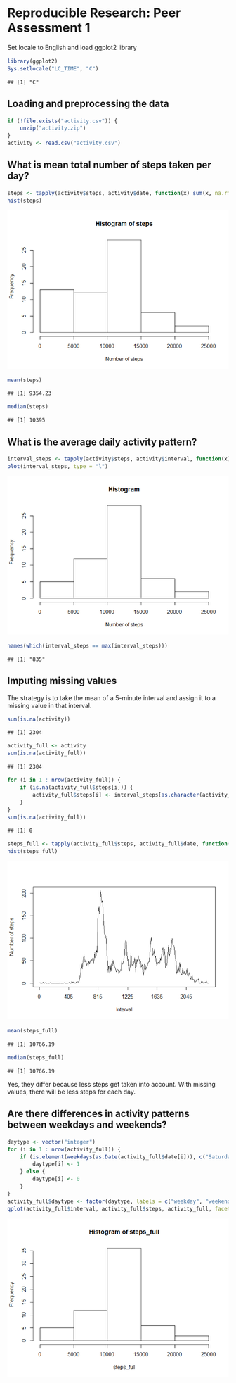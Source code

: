 # Reproducible Research: Peer Assessment 1

Set locale to English and load ggplot2 library

```r
library(ggplot2)
Sys.setlocale("LC_TIME", "C")
```

```
## [1] "C"
```

## Loading and preprocessing the data

```r
if (!file.exists("activity.csv")) {
    unzip("activity.zip")
}
activity <- read.csv("activity.csv")
```


## What is mean total number of steps taken per day?

```r
steps <- tapply(activity$steps, activity$date, function(x) sum(x, na.rm = TRUE))
hist(steps)
```

![](PA1_template_files/figure-html/unnamed-chunk-3-1.png) 

```r
mean(steps)
```

```
## [1] 9354.23
```

```r
median(steps)
```

```
## [1] 10395
```


## What is the average daily activity pattern?

```r
interval_steps <- tapply(activity$steps, activity$interval, function(x) mean(x, na.rm = TRUE))
plot(interval_steps, type = "l")
```

![](PA1_template_files/figure-html/unnamed-chunk-4-1.png) 

```r
names(which(interval_steps == max(interval_steps)))
```

```
## [1] "835"
```


## Imputing missing values

The strategy is to take the mean of a 5-minute interval and assign it to a missing value in that interval.


```r
sum(is.na(activity))
```

```
## [1] 2304
```

```r
activity_full <- activity
sum(is.na(activity_full))
```

```
## [1] 2304
```

```r
for (i in 1 : nrow(activity_full)) {
    if (is.na(activity_full$steps[i])) {
        activity_full$steps[i] <- interval_steps[as.character(activity_full$interval[i])]
    }
}
sum(is.na(activity_full))
```

```
## [1] 0
```

```r
steps_full <- tapply(activity_full$steps, activity_full$date, function(x) sum(x, na.rm = TRUE))
hist(steps_full)
```

![](PA1_template_files/figure-html/unnamed-chunk-5-1.png) 

```r
mean(steps_full)
```

```
## [1] 10766.19
```

```r
median(steps_full)
```

```
## [1] 10766.19
```

Yes, they differ because less steps get taken into account. With missing values, there will be less steps for each day.


## Are there differences in activity patterns between weekdays and weekends?

```r
daytype <- vector("integer")
for (i in 1 : nrow(activity_full)) {
    if (is.element(weekdays(as.Date(activity_full$date[i])), c("Saturday", "Sunday"))) {
        daytype[i] <- 1
    } else {
        daytype[i] <- 0
    }
}
activity_full$daytype <- factor(daytype, labels = c("weekday", "weekend"))
qplot(activity_full$interval, activity_full$steps, activity_full, facets = . ~ daytype, geom = "line")
```

![](PA1_template_files/figure-html/unnamed-chunk-6-1.png) 
